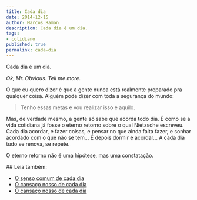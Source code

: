 ```yaml
---
title: Cada dia
date: 2014-12-15
author: Marcos Ramon
description: Cada dia é um dia.
tags:
- cotidiano
published: true
permalink: cada-dia
---
```

Cada dia é um dia.

<div class="message">
<i>Ok, Mr. Obvious. Tell me more.</i>
</div>

O que eu quero dizer é que a gente nunca está realmente preparado pra qualquer coisa. Alguém pode dizer com toda a segurança do mundo:

> Tenho essas metas e vou realizar isso e aquilo.

Mas, de verdade mesmo, a gente só sabe que acorda todo dia. É como se a vida cotidiana já fosse o eterno retorno sobre o qual Nietzsche escreveu. Cada dia acordar, e fazer coisas, e pensar no que ainda falta fazer, e sonhar acordado com o que não se tem... E depois dormir e acordar... A cada dia tudo se renova, se repete.

O eterno retorno não é uma hipótese, mas uma constatação.

<div class="leia-tambem" markdown="1">
## Leia também:

- <a href="/o-senso-comum-de-cada-dia">O senso comum de cada dia</a>
- <a href="/o-cansaco-nosso-de-cada-dia">O cansaço nosso de cada dia</a>
- <a href="/o-cansaco-nosso-de-cada-dia">O cansaço nosso de cada dia</a>
</div>
